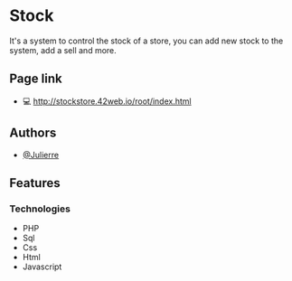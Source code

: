 
# Stock

It's a system to control the stock of a store, you can add new stock to the system, add a sell and more.

## Page link

- 💻 http://stockstore.42web.io/root/index.html

## Authors

- [@Julierre](https://www.github.com/JuliErre)


## Features

### Technologies 
- PHP
- Sql
- Css
- Html
- Javascript

